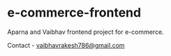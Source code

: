 # e-commerce-frontend
Aparna and Vaibhav frontend project for e-commerce.


Contact -
vaibhavrakesh786@gmail.com
